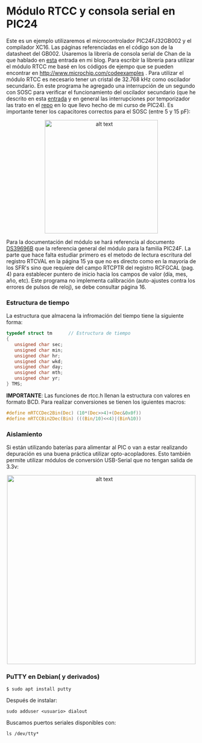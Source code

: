 # Módulo RTCC y consola serial en PIC24
Este es un ejemplo utilizaremos el microcontrolador PIC24FJ32GB002 y el compilador XC16. Las páginas referenciadas en el código son de la datasheet del GB002.  Usaremos la librería de consola serial de Chan de la que hablado en [esta](http://stg-pepper.blogspot.com/2020/06/consola-serial-en-pic-en-xc16.html) entrada en mi blog. Para escribir la librería para utilizar el módulo RTCC me basé en los códigos de ejempo que se pueden encontrar en http://www.microchip.com/codeexamples . Para utilizar el módulo RTCC es necesario tener un cristal de 32.768 kHz como oscilador secundario. En este programa he agregado una interrupción de un segundo con SOSC para verificar el funcionamiento del oscilador secundario (que he descrito en esta [entrada](http://stg-pepper.blogspot.com/2021/02/interrupcion-por-tmr1-con-reloj.html) y en general las interrupciones por temporizador las trato en el [repo](https://github.com/rescurib/Curso_PIC24/tree/master/Lec_03) en lo que llevo hecho de mi curso de PIC24). Es importante tener los capacitores correctos para el SOSC (entre 5 y 15 pF):

<p align="center">
<img src="https://1.bp.blogspot.com/-MticAYgekk4/YCXLjYXcSbI/AAAAAAAACdk/vomJvE-5QVs1avuM1U3XreOyJItpiQTSQCLcBGAsYHQ/s471/PIC24_SOSC_TMR1.png" alt="alt text" width="300">
</p>

Para la documentación del módulo se hará referencia al documento [DS39696B](http://ww1.microchip.com/downloads/en/devicedoc/39696b.pdf) que la referencia general del módulo para la familia PIC24F. La parte que hace falta estudiar primero es el metodo de lectura escritura del registro RTCVAL en la página 15 ya que no es directo como en la mayoria de los SFR's sino que requiere del campo RTCPTR del registro RCFGCAL (pag. 4) para establecer puntero de inicio hacia los campos de valor (día, mes, año, etc). Este programa no implementa calibración (auto-ajustes contra los errores de pulsos de reloj), se debe consultar página 16.

### Estructura de tiempo
La estructura que almacena la infromación del tiempo tiene la siguiente forma:

```C
typedef struct tm      // Estructura de tiempo
{
   unsigned char sec;
   unsigned char min;
   unsigned char hr;
   unsigned char wkd;
   unsigned char day;
   unsigned char mth;
   unsigned char yr; 
} TMS;
```
**IMPORTANTE**: Las funciones de rtcc.h llenan la estructura con valores en formato BCD. Para realizar conversiones se tienen los iguientes macros:
```C
#define mRTCCDec2Bin(Dec) (10*(Dec>>4)+(Dec&0x0f))
#define mRTCCBin2Dec(Bin) (((Bin/10)<<4)|(Bin%10))
```
### Aislamiento
Si están utilizando baterías para alimentar al PIC o van a estar realizando depuración es una buena práctica utilizar opto-acopladores. Esto también permite utilizar módulos de conversión USB-Serial que no tengan salida de 3.3v:
<p align="center">
<img src="https://1.bp.blogspot.com/-lQWnWBZZUMo/YCsBjH1lllI/AAAAAAAACdw/NCVMA_amUQsxbr3EgBlwm7riKhogTvU1wCLcBGAsYHQ/s586/Circuito_Optos.png" alt="alt text" width="500">
</p>

### PuTTY en Debian( y derivados)
```
$ sudo apt install putty
```
Después de instalar:
```
sudo adduser <usuario> dialout
```

Buscamos puertos seriales disponibles con:
```
ls /dev/tty*
```

